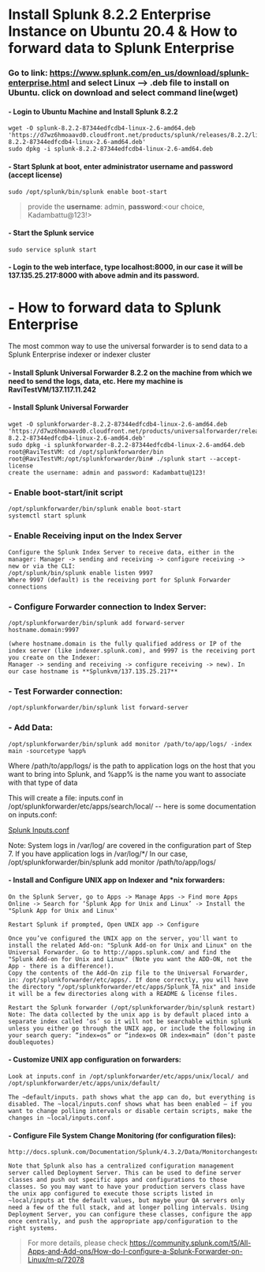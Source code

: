 # Install Splunk 8.2.2 Enterprise Instance on Ubuntu 20.4 & How to forward data to Splunk Enterprise
### Go to link: https://www.splunk.com/en_us/download/splunk-enterprise.html and select Linux --> .deb file to install on Ubuntu. click on download and select command line(wget)
#### - Login to Ubuntu Machine and Install Splunk 8.2.2
```
wget -O splunk-8.2.2-87344edfcdb4-linux-2.6-amd64.deb 'https://d7wz6hmoaavd0.cloudfront.net/products/splunk/releases/8.2.2/linux/splunk-8.2.2-87344edfcdb4-linux-2.6-amd64.deb'
sudo dpkg -i splunk-8.2.2-87344edfcdb4-linux-2.6-amd64.deb
```
#### - Start Splunk at boot, enter administrator username and password (accept license)
```
sudo /opt/splunk/bin/splunk enable boot-start
```
> provide the **username**: admin, **password**:<our choice, Kadambattu@123!> 

#### - Start the Splunk service
```
sudo service splunk start
```
#### - Login to the web interface, type localhost:8000, in our case it will be 137.135.25.217:8000 with above admin and its password.

# - How to forward data to Splunk Enterprise
The most common way to use the universal forwarder is to send data to a Splunk Enterprise indexer or indexer cluster
#### - Install Splunk Universal Forwarder  8.2.2 on the machine from which we need to send the logs, data, etc. Here my machine is RaviTestVM/137.117.11.242

#### - Install Splunk Universal Forwarder
```
wget -O splunkforwarder-8.2.2-87344edfcdb4-linux-2.6-amd64.deb 'https://d7wz6hmoaavd0.cloudfront.net/products/universalforwarder/releases/8.2.2/linux/splunkforwarder-8.2.2-87344edfcdb4-linux-2.6-amd64.deb'
sudo dpkg -i splunkforwarder-8.2.2-87344edfcdb4-linux-2.6-amd64.deb
root@RaviTestVM: cd /opt/splunkforwarder/bin
root@RaviTestVM:/opt/splunkforwarder/bin# ./splunk start --accept-license
create the username: admin and password: Kadambattu@123!
```
### - Enable boot-start/init script
```
/opt/splunkforwarder/bin/splunk enable boot-start
systemctl start splunk
```
### - Enable Receiving input on the Index Server
```
Configure the Splunk Index Server to receive data, either in the manager: Manager -> sending and receiving -> configure receiving -> new or via the CLI:
/opt/splunk/bin/splunk enable listen 9997
Where 9997 (default) is the receiving port for Splunk Forwarder connections
```
### - Configure Forwarder connection to Index Server:
```
/opt/splunkforwarder/bin/splunk add forward-server hostname.domain:9997

(where hostname.domain is the fully qualified address or IP of the index server (like indexer.splunk.com), and 9997 is the receiving port you create on the Indexer:
Manager -> sending and receiving -> configure receiving -> new). In our case hostname is **Splunkvm/137.135.25.217**
```
### - Test Forwarder connection:
```
/opt/splunkforwarder/bin/splunk list forward-server
```
### - Add Data:
```
/opt/splunkforwarder/bin/splunk add monitor /path/to/app/logs/ -index main -sourcetype %app%
```
Where /path/to/app/logs/ is the path to application logs on the host that you want to bring into Splunk, and %app% is the name you want to associate with that type of data

This will create a file: inputs.conf in /opt/splunkforwarder/etc/apps/search/local/ -- here is some documentation on inputs.conf:

[Splunk Inputs.conf](http://docs.splunk.com/Documentation/Splunk/latest/admin/Inputsconf)

Note: System logs in /var/log/ are covered in the configuration part of Step 7. If you have application logs in /var/log/*/
In our case,
/opt/splunkforwarder/bin/splunk add monitor /path/to/app/logs/

#### - Install and Configure UNIX app on Indexer and *nix forwarders:
```
On the Splunk Server, go to Apps -> Manage Apps -> Find more Apps Online -> Search for ‘Splunk App for Unix and Linux’ -> Install the "Splunk App for Unix and Linux'

Restart Splunk if prompted, Open UNIX app -> Configure

Once you’ve configured the UNIX app on the server, you'll want to install the related Add-on: "Splunk Add-on for Unix and Linux" on the Universal Forwarder. Go to http://apps.splunk.com/ and find the "Splunk Add-on for Unix and Linux" (Note you want the ADD-ON, not the App - there is a difference!).
Copy the contents of the Add-On zip file to the Universal Forwarder, in: /opt/splunkforwarder/etc/apps/. If done correctly, you will have the directory "/opt/splunkforwarder/etc/apps/Splunk_TA_nix" and inside it will be a few directories along with a README & license files.

Restart the Splunk forwarder (/opt/splunkforwarder/bin/splunk restart)
Note: The data collected by the unix app is by default placed into a separate index called ‘os’ so it will not be searchable within splunk unless you either go through the UNIX app, or include the following in your search query: “index=os” or “index=os OR index=main” (don’t paste doublequotes)
```
#### - Customize UNIX app configuration on forwarders:
```
Look at inputs.conf in /opt/splunkforwarder/etc/apps/unix/local/ and /opt/splunkforwarder/etc/apps/unix/default/

The ~default/inputs. path shows what the app can do, but everything is disabled. The ~local/inputs.conf shows what has been enabled – if you want to change polling intervals or disable certain scripts, make the changes in ~local/inputs.conf.
```
#### - Configure File System Change Monitoring (for configuration files):
```
http://docs.splunk.com/Documentation/Splunk/4.3.2/Data/Monitorchangestoyourfilesystem

Note that Splunk also has a centralized configuration management server called Deployment Server. This can be used to define server classes and push out specific apps and configurations to those classes. So you may want to have your production servers class have the unix app configured to execute those scripts listed in ~local/inputs at the default values, but maybe your QA servers only need a few of the full stack, and at longer polling intervals. Using Deployment Server, you can configure these classes, configure the app once centrally, and push the appropriate app/configuration to the right systems.
```

> For more details, please check https://community.splunk.com/t5/All-Apps-and-Add-ons/How-do-I-configure-a-Splunk-Forwarder-on-Linux/m-p/72078
